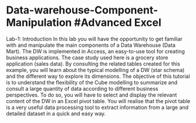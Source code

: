 # Data-warehouse-Component-Manipulation #Advanced Excel
Lab-1: Introduction
In this lab you will have the opportunity to get familiar with and manipulate the main components of a Data Warehouse (Data Mart). The DW is implemented in Access, an easy-to-use tool for creating business applications. The case study used here is a grocery store application (sales data). By consulting the related tables created for this example, you will learn about the typical modelling of a DW (star schema) and the different way to explore its dimensions.
The objective of this tutorial is to understand the flexibility of the Cube modelling to summarize and consult a large quantity of data according to different business perspectives. To do so, you will have to select and display the relevant content of the DW in an Excel pivot table. You will realise that the pivot table is a very useful data processing tool to extract information from a large and detailed dataset in a quick and easy way.
